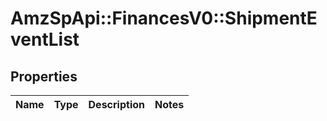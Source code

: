 # AmzSpApi::FinancesV0::ShipmentEventList

## Properties
Name | Type | Description | Notes
------------ | ------------- | ------------- | -------------

